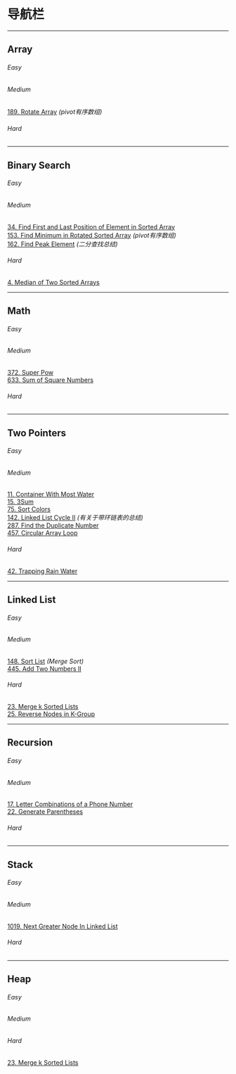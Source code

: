 # 导航栏

---

## Array
###### Easy

###### Medium
[189. Rotate Array](https://github.com/Kexin-Tang/CS_Notes/blob/main/LeetCode/189.%20Rotate%20Array.md) *(pivot有序数组)*<br/> 

###### Hard

---

## Binary Search

###### Easy

###### Medium
[34. Find First and Last Position of Element in Sorted Array](https://github.com/Kexin-Tang/CS_Notes/blob/main/LeetCode/34.%20Find%20First%20and%20Last%20Position%20of%20Element%20in%20Sorted%20Array.md)<br/>
[153. Find Minimum in Rotated Sorted Array](https://github.com/Kexin-Tang/CS_Notes/blob/main/LeetCode/153.%20Find%20Minimum%20in%20Rotated%20Sorted%20Array.md) *(pivot有序数组)*<br/>
[162. Find Peak Element](https://github.com/Kexin-Tang/CS_Notes/blob/main/LeetCode/162.%20Find%20Peak%20Element.md) *(二分查找总结)* <br/>

###### Hard
[4. Median of Two Sorted Arrays](https://github.com/Kexin-Tang/CS_Notes/blob/main/LeetCode/4.%20Median%20of%20Two%20Sorted%20Arrays.md)<br/>

---

## Math

###### Easy

###### Medium
[372. Super Pow](https://github.com/Kexin-Tang/CS_Notes/blob/main/LeetCode/372.%20Super%20Pow.md)<br/>
[633. Sum of Square Numbers](https://github.com/Kexin-Tang/CS_Notes/blob/main/LeetCode/633.%20Sum%20of%20Square%20Numbers.md)

###### Hard

---

## Two Pointers

###### Easy

###### Medium
[11. Container With Most Water](https://github.com/Kexin-Tang/CS_Notes/blob/main/LeetCode/11.%20Container%20With%20Most%20Water.md)<br/>
[15. 3Sum](https://github.com/Kexin-Tang/CS_Notes/blob/main/LeetCode/15.%203Sum.md)<br/>
[75. Sort Colors](https://github.com/Kexin-Tang/CS_Notes/blob/main/LeetCode/75.%20Sort%20Colors.md)<br/>
[142. Linked List Cycle II](https://github.com/Kexin-Tang/CS_Notes/blob/main/LeetCode/142.%20Linked%20List%20Cycle%20II.md) *(有关于带环链表的总结)* <br/>
[287. Find the Duplicate Number](https://github.com/Kexin-Tang/CS_Notes/blob/main/LeetCode/287.%20Find%20the%20Duplicate%20Number.md)<br/>
[457. Circular Array Loop](https://github.com/Kexin-Tang/CS_Notes/blob/main/LeetCode/457.%20Circular%20Array%20Loop.md)<br/>


###### Hard
[42. Trapping Rain Water](https://github.com/Kexin-Tang/CS_Notes/blob/main/LeetCode/42.%20Trapping%20Rain%20Water.md)<br/>

---

## Linked List

###### Easy

###### Medium
[148. Sort List](https://github.com/Kexin-Tang/CS_Notes/blob/main/LeetCode/148.%20Sort%20List.md) *(Merge Sort)* <br/>
[445. Add Two Numbers II](https://github.com/Kexin-Tang/CS_Notes/blob/main/LeetCode/445.%20Add%20Two%20Numbers%20II.md)<br/>

###### Hard
[23. Merge k Sorted Lists](https://github.com/Kexin-Tang/CS_Notes/blob/main/LeetCode/23.%20Merge%20k%20Sorted%20Lists.md)<br/>
[25. Reverse Nodes in K-Group](https://github.com/Kexin-Tang/CS_Notes/blob/main/LeetCode/25.%20Reverse%20Nodes%20in%20k-Group.md)<br/>


---

## Recursion

###### Easy

###### Medium
[17. Letter Combinations of a Phone Number](https://github.com/Kexin-Tang/CS_Notes/blob/main/LeetCode/17.%20Letter%20Combinations%20of%20a%20Phone%20Number.md)<br/>
[22. Generate Parentheses](https://github.com/Kexin-Tang/CS_Notes/blob/main/LeetCode/22.%20Generate%20Parentheses.md)<br/>

###### Hard

---

## Stack

###### Easy

###### Medium
[1019. Next Greater Node In Linked List](https://github.com/Kexin-Tang/CS-Zoo/blob/main/LeetCode/1019.%20Next%20Greater%20Node%20In%20Linked%20List.md)<br/>

###### Hard


---

## Heap
###### Easy

###### Medium


###### Hard
[23. Merge k Sorted Lists](https://github.com/Kexin-Tang/CS_Notes/blob/main/LeetCode/23.%20Merge%20k%20Sorted%20Lists.md)<br/>
